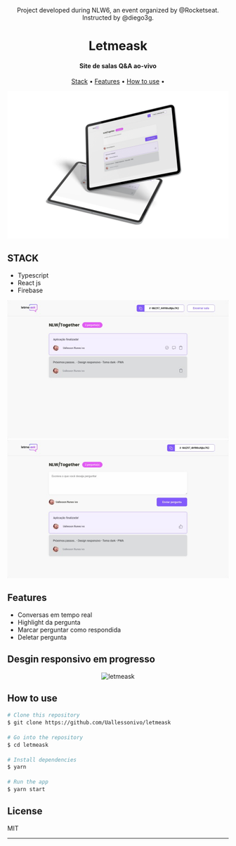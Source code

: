 <p align="center">
    Project developed during NLW6, an event organized by @Rocketseat. Instructed by @diego3g.
</p>

<h1 align="center">
  Letmeask
  <br>
</h1>

<h4 align="center">Site de salas Q&A ao-vivo</h4>

<p align="center">
  <a href="#stack">Stack</a> •
  <a href="#features">Features</a> •
  <a href="#how-to-use">How to use</a> •
</p>

<p align="center">
  <img alt="letmeask" src="public/frontview.png">
</p>

## STACK

- Typescript
- React js
- Firebase

<p align="center">
  <img alt="letmeask" src="public/frontview5.png">
  <img alt="letmeask" src="public/frontview6.png">
</p>

## Features

- Conversas em tempo real
- Highlight da pergunta
- Marcar perguntar como respondida
- Deletar pergunta

## Desgin responsivo em progresso

<p align="center">
  <img alt="letmeask" src="public/frontviewmobile.png">
</p>

## How to use

```bash
# Clone this repository
$ git clone https://github.com/Uallessonivo/letmeask

# Go into the repository
$ cd letmeask

# Install dependencies
$ yarn

# Run the app
$ yarn start
```

## License

MIT

---
